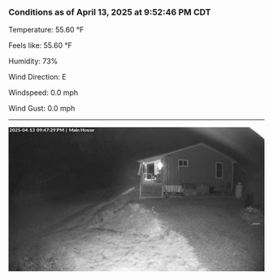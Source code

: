 ### Conditions as of April 13, 2025 at 9:52:46 PM CDT 

Temperature: 55.60 &deg;F

Feels like: 55.60 &deg;F

Humidity: 73%

Wind Direction: E

Windspeed: 0.0 mph

Wind Gust: 0.0 mph

---

<img src="./images/latest.jpeg"/>

